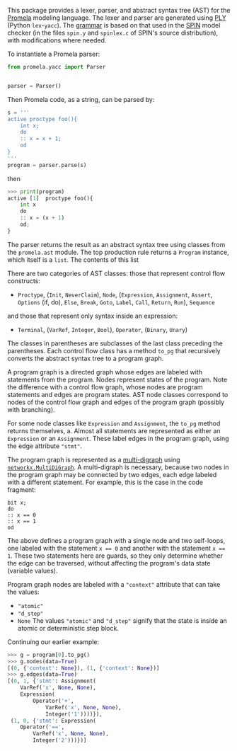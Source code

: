 This package provides a lexer, parser, and abstract syntax tree (AST) for the
[Promela](https://en.wikipedia.org/wiki/Promela) modeling language.
The lexer and parser are generated using [PLY](
    https://pypi.org/project/ply/3.4/)
(Python `lex`-`yacc`).
The [grammar](https://spinroot.com/spin/Man/grammar.html) is based on that used
in the [SPIN](https://spinroot.com/spin/whatispin.html) model checker (in the
files `spin.y` and `spinlex.c` of SPIN's source distribution), with
modifications where needed.

To instantiate a Promela parser:

```python
from promela.yacc import Parser


parser = Parser()
```

Then Promela code, as a string, can be parsed by:

```python
s = '''
active proctype foo(){
	int x;
	do
	:: x = x + 1;
	od
}
'''
program = parser.parse(s)
```

then

```python
>>> print(program)
active [1]  proctype foo(){
	int x
	do
	:: x = (x + 1)
	od;
}
```

The parser returns the result as an abstract syntax tree using classes from
the `promela.ast` module.
The top production rule returns a `Program` instance, which itself is a `list`.
The contents of this list

There are two categories of AST classes: those that represent control
flow constructs:

- `Proctype`, (`Init`, `NeverClaim`), `Node`, (`Expression`, `Assignment`,
  `Assert`, `Options` (if, do), `Else`, `Break`, `Goto`, `Label`, `Call`,
  `Return`, `Run`), `Sequence`

and those that represent only syntax inside an expression:

- `Terminal`, (`VarRef`, `Integer`, `Bool`), `Operator`, (`Binary`, `Unary`)

The classes in parentheses are subclasses of the last class preceding the
parentheses. Each control flow class has a method `to_pg` that recursively
converts the abstract syntax tree to a program graph.

A program graph is a directed graph whose edges are labeled with statements
from the program. Nodes represent states of the program.
Note the difference with a control flow graph, whose nodes are program
statements and edges are program states. AST node classes correspond to nodes
of the control flow graph and edges of the program graph (possibly with
branching).

For some node classes like `Expression` and `Assignment`, the `to_pg` method
returns themselves, a. Almost all statements are represented as either an
`Expression` or an `Assignment`. These label edges in the program graph,
using the edge attribute `"stmt"`.

The program graph is represented as a [multi-digraph](
    https://en.wikipedia.org/wiki/Multigraph)
using [`networkx.MultiDiGraph`](
    https://networkx.org/documentation/latest/reference/classes/multidigraph.html).
A multi-digraph is necessary, because two nodes in the program graph may be
connected by two edges, each edge labeled with a different statement.
For example, this is the case in the code fragment:

```promela
bit x;
do
:: x == 0
:: x == 1
od
```

The above defines a program graph with a single node and two self-loops, one
labeled with the statement `x == 0` and another with the statement `x == 1`.
These two statements here are guards, so they only determine whether the edge
can be traversed, without affecting the program's data state (variable values).

Program graph nodes are labeled with a `"context"` attribute that can take
the values:
- `"atomic"`
- `"d_step"`
- `None`
The values `"atomic"` and `"d_step"` signify that the state is inside an
atomic or deterministic step block.

Continuing our earlier example:

```python
>>> g = program[0].to_pg()
>>> g.nodes(data=True)
[(0, {'context': None}), (1, {'context': None})]
>>> g.edges(data=True)
[(0, 1, {'stmt': Assignment(
    VarRef('x', None, None),
    Expression(
        Operator('+',
            VarRef('x', None, None),
            Integer('1'))))}),
 (1, 0, {'stmt': Expression(
    Operator('==',
        VarRef('x', None, None),
        Integer('2')))})]
```
